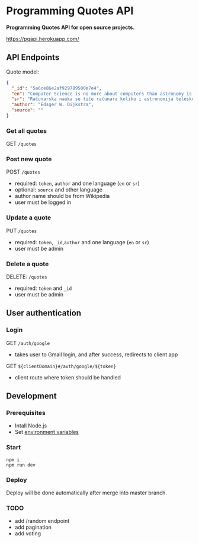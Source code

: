 # Programming Quotes API

**Programming Quotes API for open source projects.**

https://pqapi.herokuapp.com/

## API Endpoints

Quote model:

```json
{
  "_id": "5a6ce86e2af929789500e7e4",
  "en": "Computer Science is no more about computers than astronomy is about telescopes.",
  "sr": "Računarska nauka se tiče računara koliko i astronomija teleskopa.",
  "author": "Edsger W. Dijkstra",
  "source": ""
}
```

### Get all quotes

GET `/quotes`

### Post new quote

POST `/quotes`
- required: `token`, `author` and one language (`en` or `sr`)
- optional: `source` and other language
- author name should be from Wikipedia
- user must be logged in

### Update a quote

PUT `/quotes`
- required: `token`, `_id`,`author` and one language (`en` or `sr`)
- user must be admin

### Delete a quote

DELETE: `/quotes`
- required: `token` and `_id`
- user must be admin

## User authentication

### Login

GET `/auth/google`

- takes user to Gmail login, and after success, redirects to client app

GET `${clientDomain}#/auth/google/${token}`

- client route where token should be handled

## Development

### Prerequisites

- Intall Node.js
- Set [environment variables](https://github.com/skolakoda/baza-podataka/wiki/Environment-variables)

### Start

```
npm i
npm run dev
```

### Deploy

Deploy will be done automatically after merge into master branch.

### TODO

- add /random endpoint
- add pagination
- add voting
